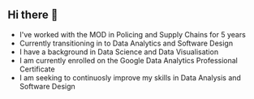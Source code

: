 ## Hi there 👋

- I've worked with the MOD in Policing and Supply Chains for 5 years
- Currently transitioning in to Data Analytics and Software Design
- I have a background in Data Science and Data Visualisation
- I am currently enrolled on the Google Data Analytics Professional Certificate
- I am seeking to continuosly improve my skills in Data Analysis and Software Design
